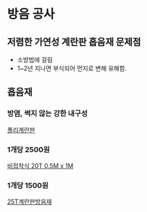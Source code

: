 # 방음 공사

## 저렴한 가연성 계란판 흡음재 문제점
- 소방법에 걸림
- 1~2년 지나면 부식되어 먼지로 변해 유해함.

## 흡음재

### 방염, 썩지 않는 강한 내구성

[폴리계란판](http://b-b.kr/%EC%A0%9C%ED%92%88%EC%A3%BC%EB%AC%B8/%EC%9D%BC%EB%B0%98%ED%9A%8C%EC%9B%90/%ED%8F%B4%EB%A6%AC%EA%B3%84%EB%9E%80%ED%8C%90-2/)

### 1개당 2500원
[비접착식 20T 0.5M x 1M](http://shopping.interpark.com/product/productInfo.do?prdNo=724503595&gclid=CjwKCAjw8LTmBRBCEiwAbhh-6NZzYqi2ff82D5vOCHPtWFY3Tc-hgQHd6fMwdnNicqR1vS3dtq-LqhoCyVIQAvD_BwE)

### 1개당 1500원
[25T계란판방음재](http://shopping.interpark.com/product/productInfo.do?prdNo=5019212036&dispNo=016001&bizCd=000000)
